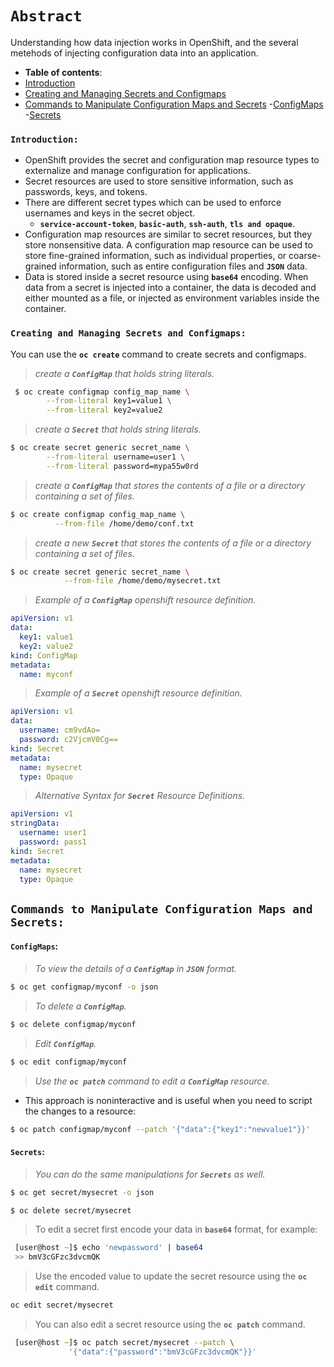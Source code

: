 # **`Abstract`**
Understanding how data injection works in OpenShift, and the several metehods of injecting configuration data into an application.

-  **Table of contents**:
  - [Introduction](#introduction)
  - [Creating and Managing Secrets and Configmaps](#creating-and-managing-secrets-and-configmaps)
  - [Commands to Manipulate Configuration Maps and Secrets](#commands-to-manipulate-configuration-maps-and-secrets)
    -[ConfigMaps](#configmaps)
    -[Secrets](#secrets)

### **`Introduction: `**
- OpenShift provides the secret and configuration map resource types to externalize and manage configuration for applications.
- Secret resources are used to store sensitive information, such as passwords, keys, and tokens.
- There are different secret types which can be used to enforce usernames and keys in the secret object.
  - **`service-account-token`**, **`basic-auth`**, **`ssh-auth`**, **`tls and opaque`**.
- Configuration map resources are similar to secret resources, but they store nonsensitive data. A configuration map resource can be used to store fine-grained information, such as individual properties, or coarse-grained information, such as entire configuration files and **`JSON`** data. 
- Data is stored inside a secret resource using **`base64`** encoding. When data from a secret is injected into a container, the data is decoded and either mounted as a file, or injected as environment variables inside the container.

### **`Creating and Managing Secrets and Configmaps: `**

You can use the **`oc create`** command to create secrets and configmaps.

> *create a **`ConfigMap`** that holds string literals.*
```zsh
 $ oc create configmap config_map_name \
        --from-literal key1=value1 \
        --from-literal key2=value2
```
> *create a **`Secret`** that holds string literals.*
```zsh
$ oc create secret generic secret_name \
        --from-literal username=user1 \
        --from-literal password=mypa55w0rd
```
> *create a **`ConfigMap`** that stores the contents of a file or a directory containing a set of files.*
```zsh
$ oc create configmap config_map_name \
          --from-file /home/demo/conf.txt
```
> *create a new **`Secret`** that stores the contents of a file or a directory containing a set of files.*
```zsh
$ oc create secret generic secret_name \
            --from-file /home/demo/mysecret.txt
```
> *Example of a **`ConfigMap`** openshift resource definition.*
```yaml
apiVersion: v1
data:
  key1: value1
  key2: value2 
kind: ConfigMap
metadata:
  name: myconf
```
> *Example of a **`Secret`** openshift resource definition.*
```yaml
apiVersion: v1
data:
  username: cm9vdAo=
  password: c2VjcmV0Cg==
kind: Secret
metadata:
  name: mysecret
  type: Opaque
```
> *Alternative Syntax for **`Secret`** Resource Definitions.*
```yaml
apiVersion: v1 
stringData:
  username: user1
  password: pass1 
kind: Secret
metadata:
  name: mysecret
  type: Opaque
```

## **`Commands to Manipulate Configuration Maps and Secrets: `**

#### **`ConfigMaps`:**
> *To view the details of a **`ConfigMap`** in **`JSON`** format.*
```zsh
$ oc get configmap/myconf -o json
```
> *To delete a **`ConfigMap`**.*
```zsh
$ oc delete configmap/myconf
```
> *Edit **`ConfigMap`**.*
```zsh
$ oc edit configmap/myconf
```

> *Use the **`oc patch`** command to edit a **`ConfigMap`** resource.*
- This approach is noninteractive and is useful when you need to script the changes to a resource:

```zsh
$ oc patch configmap/myconf --patch '{"data":{"key1":"newvalue1"}}'
```
#### **`Secrets`:**
> *You can do the same manipulations for **`Secrets`** as well.*
```zsh
$ oc get secret/mysecret -o json
```
```zsh
$ oc delete secret/mysecret
```
> To edit a secret first encode your data in **`base64`** format, for example:
```zsh
 [user@host ~]$ echo 'newpassword' | base64 
 >> bmV3cGFzc3dvcmQK
```
> Use the encoded value to update the secret resource using the **`oc edit`** command.
```zsh
oc edit secret/mysecret
```
> You can also edit a secret resource using the **`oc patch`** command.
```zsh
 [user@host ~]$ oc patch secret/mysecret --patch \ 
             '{"data":{"password":"bmV3cGFzc3dvcmQK"}}'
```

